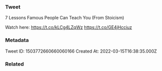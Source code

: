 ### Tweet
7 Lessons Famous People Can Teach You (From Stoicism) 

Watch here: https://t.co/kLCg4LZqWz https://t.co/GE4jHcciuz

### Metadata
Tweet ID: 1503772660660060166
Created At: 2022-03-15T16:38:35.000Z

### Related


